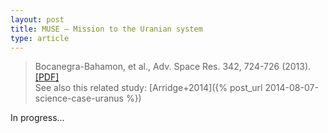 ```yaml
---
layout: post
title: MUSE – Mission to the Uranian system
type: article
---
```


>Bocanegra-Bahamon, et al., Adv. Space Res. 342, 724-726 (2013). [[PDF]](/papers/Bocanegra+2015.pdf)   
See also this related study: [Arridge+2014]({% post_url 2014-08-07-science-case-uranus %})

In progress...
